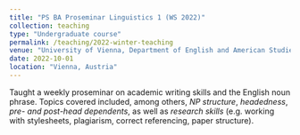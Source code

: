 ```yaml
---
title: "PS BA Proseminar Linguistics 1 (WS 2022)"
collection: teaching
type: "Undergraduate course"
permalink: /teaching/2022-winter-teaching
venue: "University of Vienna, Department of English and American Studies"
date: 2022-10-01
location: "Vienna, Austria"
---
```


Taught a weekly proseminar on academic writing skills and the English noun phrase. Topics covered included, among others, _NP structure_, _headedness_, _pre- and post-head dependents_, as well as _research skills_ (e.g. working with stylesheets, plagiarism, correct referencing, paper structure).